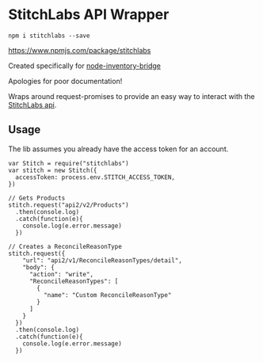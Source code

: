 # StitchLabs API Wrapper

```
npm i stitchlabs --save
```

https://www.npmjs.com/package/stitchlabs

Created specifically for [node-inventory-bridge](https://github.com/reggi/node-inventory-bridge)

Apologies for poor documentation!

Wraps around request-promises to provide an easy way to interact with the [StitchLabs api](https://developer.stitchlabs.com).

## Usage

The lib assumes you already have the access token for an account.

```
var Stitch = require("stitchlabs")
var stitch = new Stitch({
  accessToken: process.env.STITCH_ACCESS_TOKEN,
})

// Gets Products
stitch.request("api2/v2/Products")
  .then(console.log)
  .catch(function(e){
    console.log(e.error.message)
  })

// Creates a ReconcileReasonType
stitch.request({
    "url": "api2/v1/ReconcileReasonTypes/detail",
    "body": {
      "action": "write",
      "ReconcileReasonTypes": [
        {
          "name": "Custom ReconcileReasonType"
        }
      ]
    }
  })
  .then(console.log)
  .catch(function(e){
    console.log(e.error.message)
  })
```
